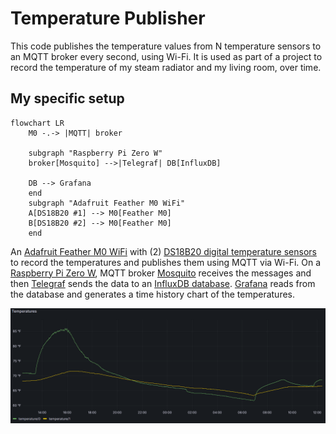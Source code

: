 # Temperature Publisher

This code publishes the temperature values from N temperature sensors to an MQTT broker every second, using Wi-Fi.  It is used as part of a project to record the temperature of my steam radiator and my living room, over time.

## My specific setup  


```mermaid
flowchart LR
    M0 -.-> |MQTT| broker

    subgraph "Raspberry Pi Zero W"
    broker[Mosquito] -->|Telegraf| DB[InfluxDB]

    DB --> Grafana
    end
    subgraph "Adafruit Feather M0 WiFi"
    A[DS18B20 #1] --> M0[Feather M0]
    B[DS18B20 #2] --> M0[Feather M0]
    end

```

An [Adafruit Feather M0 WiFi](https://www.adafruit.com/product/3044) with (2) [DS18B20 digital temperature sensors](https://www.adafruit.com/product/374) to record the temperatures and publishes them using MQTT via Wi-Fi.  On a [Raspberry Pi Zero W](https://www.raspberrypi.com/products/raspberry-pi-zero-w/), MQTT broker [Mosquito](https://mosquitto.org/) receives the messages and then [Telegraf](https://www.influxdata.com/time-series-platform/telegraf/) sends the data to an [InfluxDB database](https://www.influxdata.com/products/influxdb/).  [Grafana](https://grafana.com/oss/grafana/) reads from the database and generates a time history chart of the temperatures.

<img src="grafana.PNG" alt="Screenshot of a Grafana chart showing the temperatures over time" />

